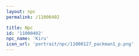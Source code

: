 ```yaml
---
layout: npc
permalink: /11000402

title: Npc
id: '11000402'
npc_name: 'Kiru'
icon_url: 'portrait/npc/11000127_packman1_p.png'
---
```

